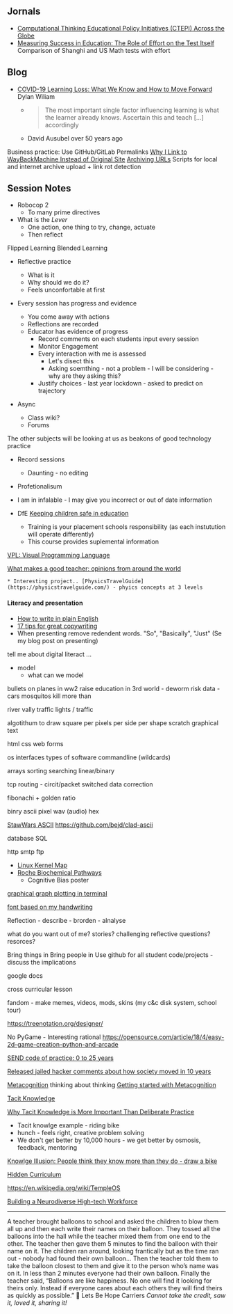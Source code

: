 Jornals
-------

* [Computational Thinking Educational Policy Initiatives (CTEPI) Across the Globe](https://link.springer.com/article/10.1007/s11528-019-00384-4)
* [Measuring Success in Education: The Role of Effort on the Test Itself](https://www.aeaweb.org/articles?id=10.1257/aeri.20180633) Comparison of Shanghi and US Math tests with effort

Blog
----

* [COVID-19 Learning Loss: What We Know and How to Move Forward](https://blogs.edweek.org/edweek/rick_hess_straight_up/2020/08/covid-19_learning_loss_what_we_know_and_how_to_move_forward.html)  Dylan Wiliam
    * > The most important single factor influencing learning is what the learner already knows. Ascertain this and teach [...] accordingly
    * David Ausubel over 50 years ago


Business practice: Use GitHub/GitLab Permalinks 
[Why I Link to WayBackMachine Instead of Original Site](https://hawaiigentech.com/post/commentary/why-i-link-to-waybackmachine-instead/)
[Archiving URLs](https://www.gwern.net/Archiving-URLs) Scripts for local and internet archive upload + link rot detection


Session Notes
-------------




* Robocop 2
    * To many prime directives 
* What is the _Lever_
    * One action, one thing to try, change, actuate
    * Then reflect

Flipped Learning
Blended Learning

* Reflective practice
    * What is it
    * Why should we do it?
    * Feels unconfortable at first

* Every session has progress and evidence
    * You come away with actions
    * Reflections are recorded
    * Educator has evidence of progress
        * Record comments on each students input every session
        * Monitor Engagement
        * Every interaction with me is assessed
            * Let's disect this
            * Asking soemthing - not a problem - 
                I will be considering - why are they asking this?
        * Justify choices - last year lockdown - asked to predict on trajectory

* Async
    * Class wiki?
    * Forums

The other subjects will be looking at us as beakons of good technology practice

* Record sessions
    * Daunting - no editing

* Profetionalisum

* I am in infalable - I may give you incorrect or out of date information



* DfE [Keeping children safe in education](https://www.gov.uk/government/publications/keeping-children-safe-in-education--2)
    * Training is your placement schools responsibility (as each instutution will operate differently)
    * This course provides suplemental information




[VPL: Visual Programming Language](https://en.wikipedia.org/wiki/Visual_programming_language)

[What makes a good teacher: opinions from around the world](https://www.unicef.org/teachers/teacher/teacher.htm)


    * Interesting project.. [PhysicsTravelGuide](https://physicstravelguide.com/) - phyics concepts at 3 levels




#### Literacy and presentation
* [How to write in plain English](http://www.plainenglish.co.uk/how-to-write-in-plain-english.html)
* [17 tips for great copywriting](https://marketingexamples.com/copywriting/tips)
* When presenting remove redendent words. "So", "Basically", "Just" (Se my blog post on presenting)



tell me about digital literact ...






* model
    * what can we model

bullets on planes in ww2
raise education in 3rd world - deworm
risk data - cars
mosquitos kill more than

river vally
traffic lights / traffic



algotithum to draw square 
 per pixels
 per side
 per shape
scratch graphical
text





html css web forms

os
 interfaces
 types of software
 commandline (wildcards)



arrays
sorting
searching linear/binary

tcp routing - 
circit/packet switched
data correction

fibonachi + golden ratio

binry
ascii 
pixel 
wav (audio)
hex

[StawWars ASCII](https://asciinema.org/a/8)
https://github.com/bejd/clad-ascii

database SQL

http
smtp
ftp

* [Linux Kernel Map](https://makelinux.github.io/kernel/map/)
* [Roche Biochemical Pathways](http://biochemical-pathways.com/#/map/1)
    * [](https://www.roche.com/sustainability/philanthropy/science_education/pathways.htm)
Cognitive Bias poster


[graphical graph plotting in terminal](https://github.com/Evizero/UnicodePlots.jl)

[font based on my handwriting](https://sachachua.com/blog/2020/06/pythonfontforgeorg-i-made-a-font-based-on-my-handwriting/)

Reflection - describe - brorden - alnalyse




what do you want out of me? stories? challenging reflective questions? resorces?


Bring things in
Bring people in
Use github for all student code/projects
-discuss the implications

google docs


cross curricular lesson


fandom - make memes, videos, mods, skins
(my c&c disk system, school tour)


https://treenotation.org/designer/

No PyGame - Interesting rational
https://opensource.com/article/18/4/easy-2d-game-creation-python-and-arcade

[SEND code of practice: 0 to 25 years](https://www.gov.uk/government/publications/send-code-of-practice-0-to-25)

[Released jailed hacker comments about how society moved in 10 years](https://forklog.media/after-10-years-in-tech-isolation-im-now-outsider-to-things-i-once-had-mastered/)


[Metacognition](https://en.wikipedia.org/wiki/Metacognition) thinking about thinking
[Getting started with Metacognition](https://cambridge-community.org.uk/professional-development/gswmeta/index.html)


[Tacit Knowledge](https://en.wikipedia.org/wiki/Tacit_knowledge)

[Why Tacit Knowledge is More Important Than Deliberate Practice](https://commoncog.com/blog/tacit-knowledge-is-a-real-thing/)
* Tacit knowlge example - riding bike
* hunch - feels right, creative problem solving
* We don't get better by 10,000 hours - we get better by osmosis, feedback, mentoring

[Knowlge Illusion: People think they know more than they do - draw a bike](http://www.gianlucagimini.it/prototypes/velocipedia.html)


[Hidden Curriculum](https://en.wikipedia.org/wiki/Hidden_curriculum)



https://en.wikipedia.org/wiki/TempleOS

[Building a Neurodiverse High-tech Workforce](https://www.researchgate.net/profile/Eleanor_Loiacono/publication/329458841_Building_a_Neurodiverse_High-tech_Workforce/links/5c671ab092851c1c9de45108/Building-a-Neurodiverse-High-tech-Workforce.pdf)




---

A teacher brought balloons to school and asked the children to blow them all up and then each write their names on their balloon. They tossed all the balloons into the hall while the teacher mixed them from one end to the other. The teacher then gave them 5 minutes to find the balloon with their name on it. The children ran around, looking frantically but as the time ran out - nobody had found their own balloon…
Then the teacher told them to take the balloon closest to them and give it to the person who’s name was on it. In less than 2 minutes everyone had their own balloon.
Finally the teacher said, “Balloons are like happiness. No one will find it looking for theirs only. Instead if everyone cares about each others they will find theirs as quickly as possible.” 🎈
Lets Be Hope Carriers
*Cannot take the credit, saw it, loved it, sharing it!*

